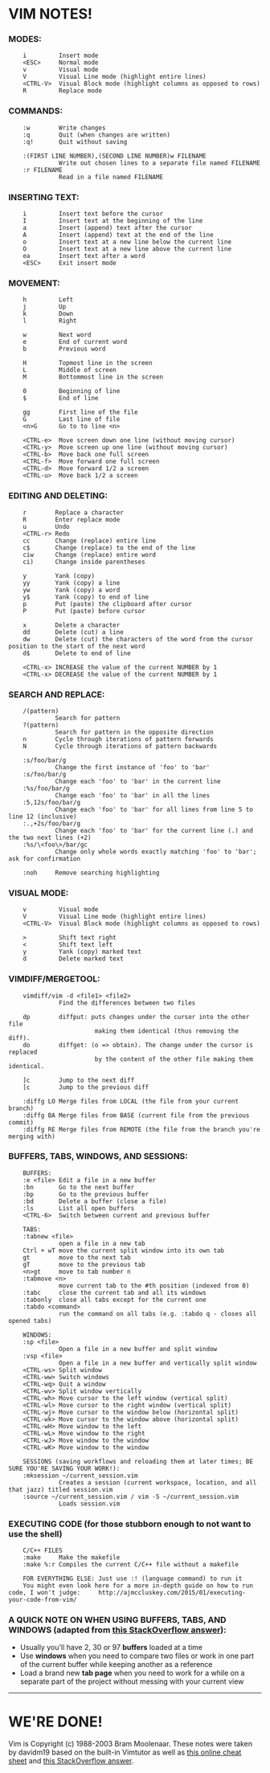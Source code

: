 # VIM NOTES!

### MODES:
```
    i         Insert mode
    <ESC>     Normal mode
    v         Visual mode
    V         Visual Line mode (highlight entire lines)
    <CTRL-V>  Visual Block mode (highlight columns as opposed to rows)
    R         Replace mode
```

### COMMANDS:
```
    :w        Write changes
    :q        Quit (when changes are written)
    :q!       Quit without saving
    
    :(FIRST LINE NUMBER),(SECOND LINE NUMBER)w FILENAME
              Write out chosen lines to a separate file named FILENAME
    :r FILENAME
              Read in a file named FILENAME
```

### INSERTING TEXT:
```
    i         Insert text before the cursor
    I         Insert text at the beginning of the line
    a         Insert (append) text after the cursor
    A         Insert (append) text at the end of the line
    o         Insert text at a new line below the current line
    O         Insert text at a new line above the current line
    ea        Insert text after a word
    <ESC>     Exit insert mode
```

### MOVEMENT:
```
    h         Left
    j         Up
    k         Down
    l         Right
    
    w         Next word
    e         End of current word
    b         Previous word
    
    H         Topmost line in the screen
    L         Middle of screen
    M         Bottommost line in the screen
    
    0         Beginning of line
    $         End of line
    
    gg        First line of the file
    G         Last line of file
    <n>G      Go to to line <n>
    
    <CTRL-e>  Move screen down one line (without moving cursor)
    <CTRL-y>  Move screen up one line (without moving cursor)
    <CTRL-b>  Move back one full screen
    <CTRL-f>  Move forward one full screen
    <CTRL-d>  Move forward 1/2 a screen
    <CTRL-u>  Move back 1/2 a screen
```

### EDITING AND DELETING:
```
    r        Replace a character
    R        Enter replace mode
    u        Undo
    <CTRL-r> Redo
    cc       Change (replace) entire line
    c$       Change (replace) to the end of the line
    ciw      Change (replace) entire word
    ci)      Change inside parentheses
    
    y        Yank (copy)
    yy       Yank (copy) a line
    yw       Yank (copy) a word
    y$       Yank (copy) to end of line
    p        Put (paste) the clipboard after cursor
    P        Put (paste) before cursor
    
    x        Delete a character
    dd       Delete (cut) a line
    dw       Delete (cut) the characters of the word from the cursor position to the start of the next word
    d$       Delete to end of line
    
    <CTRL-x> INCREASE the value of the current NUMBER by 1
    <CTRL-x> DECREASE the value of the current NUMBER by 1
```

### SEARCH AND REPLACE:
```
    /(pattern)
             Search for pattern
    ?(pattern)
             Search for pattern in the opposite direction
    n        Cycle through iterations of pattern forwards
    N        Cycle through iterations of pattern backwards
    
    :s/foo/bar/g
             Change the first instance of 'foo' to 'bar'
    :s/foo/bar/g
             Change each 'foo' to 'bar' in the current line
    :%s/foo/bar/g
             Change each 'foo' to 'bar' in all the lines
    :5,12s/foo/bar/g
             Change each 'foo' to 'bar' for all lines from line 5 to line 12 (inclusive)
    :.,+2s/foo/bar/g
             Change each 'foo' to 'bar' for the current line (.) and the two next lines (+2)
    :%s/\<foo\>/bar/gc
             Change only whole words exactly matching 'foo' to 'bar'; ask for confirmation
    
    :noh     Remove searching highlighting
```

### VISUAL MODE:
```
    v         Visual mode
    V         Visual Line mode (highlight entire lines)
    <CTRL-V>  Visual Block mode (highlight columns as opposed to rows) 
    
    >         Shift text right
    <         Shift text left
    y         Yank (copy) marked text
    d         Delete marked text
```

### VIMDIFF/MERGETOOL:
```
    vimdiff/vim -d <file1> <file2>
              Find the differences between two files
              
    dp        diffput: puts changes under the cursor into the other file
                        making them identical (thus removing the diff).
    do        diffget: (o => obtain). The change under the cursor is replaced
                        by the content of the other file making them identical.

    ]c        Jump to the next diff
    [c        Jump to the previous diff
    
    :diffg LO Merge files from LOCAL (the file from your current branch)
    :diffg BA Merge files from BASE (current file from the previous commit)
    :diffg RE Merge files from REMOTE (the file from the branch you're merging with)
```

### BUFFERS, TABS, WINDOWS, AND SESSIONS:
```
    BUFFERS:
    :e <file> Edit a file in a new buffer
    :bn       Go to the next buffer
    :bp       Go to the previous buffer
    :bd       Delete a buffer (close a file)
    :ls       List all open buffers
    <CTRL-6>  Switch between current and previous buffer
    
    TABS:
    :tabnew <file>
              open a file in a new tab
    Ctrl + wT move the current split window into its own tab
    gt        move to the next tab
    gT        move to the previous tab
    <n>gt     move to tab number n
    :tabmove <n>
              move current tab to the #th position (indexed from 0)
    :tabc     close the current tab and all its windows
    :tabonly  close all tabs except for the current one
    :tabdo <command>
              run the command on all tabs (e.g. :tabdo q - closes all opened tabs)
    
    WINDOWS:
    :sp <file>
              Open a file in a new buffer and split window
    :vsp <file>
              Open a file in a new buffer and vertically split window
    <CTRL-ws> Split window
    <CTRL-ww> Switch windows
    <CTRL-wq> Quit a window
    <CTRL-wv> Split window vertically
    <CTRL-wh> Move cursor to the left window (vertical split)
    <CTRL-wl> Move cursor to the right window (vertical split)
    <CTRL-wj> Move cursor to the window below (horizontal split)
    <CTRL-wk> Move cursor to the window above (horizontal split)
    <CTRL-wH> Move window to the left
    <CTRL-wL> Move window to the right
    <CTRL-wJ> Move window to the window
    <CTRL-wK> Move window to the window
    
    SESSIONS (saving workflows and reloading them at later times; BE SURE YOU'RE SAVING YOUR WORK!):
    :mksession ~/current_session.vim
              Creates a session (current workspace, location, and all that jazz) titled session.vim
    :source ~/current_session.vim / vim -S ~/current_session.vim
              Loads session.vim
```

### EXECUTING CODE (for those stubborn enough to not want to use the shell)
```
    C/C++ FILES
    :make     Make the makefile
    :make %:r Compiles the current C/C++ file without a makefile
    
    FOR EVERYTHING ELSE: Just use :! (language command) to run it
    You might even look here for a more in-depth guide on how to run code, I won't judge:     http://ajmccluskey.com/2015/01/executing-your-code-from-vim/
```

### A QUICK NOTE ON WHEN USING BUFFERS, TABS, AND WINDOWS (adapted from [this StackOverflow answer](https://stackoverflow.com/questions/26708822/why-do-vim-experts-prefer-buffers-over-tabs)):
- Usually you'll have 2, 30 or 97 **buffers** loaded at a time
- Use **windows** when you need to compare two files or work in one part of the current buffer while keeping another as a reference
- Load a brand new **tab page** when you need to work for a while on a separate part of the project without messing with your current view

-------------------------------------------------------------------------------
# WE'RE DONE!
Vim is Copyright (c) 1988-2003 Bram Moolenaar.
These notes were taken by davidm19 based on the built-in Vimtutor as well as [this online cheat sheet](https://vim.rtorr.com/) and [this StackOverflow answer](https://stackoverflow.com/questions/26708822/why-do-vim-experts-prefer-buffers-over-tabs).
